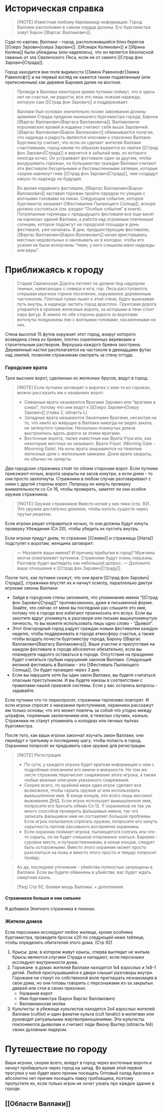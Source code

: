 # Историческая справка

> [!NOTE] Известная любому баровианцу информация:
> Город Валлаки расположен в самом сердце долины. Его бургомистра зовут Барон [[Варгас Валлакович]].

Судя по картам, Валлаки - город, расположившийся близ берегов [[Озеро Зарович|озера Зарович]]. [[Исмарк Колянович]] и [[Ирина Коляна]] были убеждены (или надеялись), что он является безопасной гаванью от зла Сваличского Леса, если не от самого [[Страд фон Зарович|Страда]].

Город находится вне поля видимости [[Замок Равенлофт|Замка Равенлофт]] и на первый взгляд не кажется таким подавленным (или притесненным) как деревня Баровия далее на востоке.

> Проведя в Валлаки некоторое время путники поймут, что и здесь нет ни счастья, ни радости, все это лишь ложная надежда, которую сам [[Страд фон Зарович]] и поддерживает.
> 
> Валлаки был основан значительно позже завоевания долины армиями Страда предком нынешнего бургомистра города, Барона [[Варгас Валлакович|Варгаса Валлаковича]]. Валлаковичи королевских кровей и издавна считают себя выше Заровичей. [[Варгас Валлакович|Барон Валлакович]] обманывается полагая, что надежда и радость являются ключами к спасению Валлаки. Бургомистр считает, что если он сделает жителей Валлаки счастливыми, город каким-то образом вырвется из хватки [[Страд фон Зарович|Страда]] и вернется в забытый мир, из которого некогда исчез. Он устраивает фестивали один за другим, чтобы воодушевить горожан, но большинство граждан Валлаки считают эти фестивали бесцельными и бессмысленными затеями, которые скорее навлекут гнев [[Страд фон Зарович|Страда]], чем создадут какую-то надежду на будущее.
> 
> Во время недавнего фестиваля, [[Варгас Валлакович|Барон Валлакович]] заставил горожан пройти парадом по улицам с волчьими головами на пиках. Следующее событие, которое бургомистр называет [[Фестивалем Пылающего Солнца]], вскоре должно состояться (см. раздел “Особые события” в книге). Потрепанные гирлянды с предыдущего фестиваля все еще висят на карнизах зданий Валлаки, а работа над огромным плетенным солнцем, которое подожгут на городской площади в день фестиваля, уже началась. В дни, предшествующие фестивалю, [[Варгас Валлакович|Барон Валлакович]] начал арестовывать местных недовольных и заковывать их в колодки, чтобы его усилия не были испорчены “теми, у кого слишком мало надежды или веры”.


# Приближаясь к городу

> Старая Сваличская Дорога петляет по долине под надзором темных, нависающих с севера и юга, гор. Леса расступаются, открывая мрачное горное поселение, окруженное деревянным частоколом. Плотный туман льнет к этой стене, будто выискивая путь внутрь, в надежде застать город врасплох. Грунтовая дорога упирается в крепкие железные ворота, за которыми в тени стоит пара фигур. В землю по обе стороны дороги за воротами воткнуты полдюжины пик с волчьими головами, насаженными на них.

Стена высотой 15 футов окружает этот город, вокруг которого возведена стена из бревен, плотно скрепленных веревками и строительным раствором. Верхушка каждого бревна заострена. Деревянный настил располагается на частоколе в двенадцами футах над землей, позволяя стражникам смотреть за стену оттуда.

### Городские врата

Трое высоких ворот, сделанных из железных брусов, ведут в город:

> [!NOTE] Если путники заговорят о воротах с кем-то из горожан, можно рассказать им о названиях ворот:
> - Северные врата называются Вратами Зарович или “вратами в озеро”, потому что они ведут к [[Озеро Зарович|Озеру Зарович]] (глава 2, область L)
> - Западные врата называются Закатными Вратами, несмотря на то, что никто из живущих в Валлаки никогда не видел заката, не затянутого туманом. Несколько покинутых домов выстроились вдоль дороги за этими вратами.
> - Восточные ворота, также известные как Врата Утра или, как некоторые местных их называют, Врата Утрат. (Morning Gate - Mourning Gate). На ночь врата закрываются на тяжелые железные цепи с железными замками. Днем врата закрыты, но обычно не заперты.

Два городских стражника стоят по обоим сторонам ворот. Если путники приезжают ночью, ворота закрыты на засов изнутри, а если днем - то они просто захлопнуты. Стражники в любом случае разговаривают с ними с другой стороны ворот. Попрошу их кинуть проверку внимательности со Сл 16, чтобы проверить, заметят ли они особое оружие стражников.

> [!NOTE] Оружие стражников
> Вместо копий у них пики (стр. 92). Это оружие достаточно длинное, чтобы колоть существ через прутья решетки.

Если игроки решат отправиться ночью, то они должны будут кинуть проверку Убеждения (Сл 20), чтобы убедить их пустить внутрь.

Если игроки придут днем, то стражник [[Семен]] и стражница [[Ната]] подступят к воротам, женщина заговорит:

> — Назовите ваши имена? И причину прибытия в город?
> Мужчина молча осматривает путников.
> Стражники будут очень серьезны. Разговор будет выглядеть как небольшой допрос.
> — Доложите ваше отношение к [[Страд фон Зарович|Страду]].

После того, как путники скажут, что они враги [[Страд фон Зарович|Страда]], стражники впустят их и начнут осмотр, параллельно диктуя игрокам законы Валлаки:

- Зайдя в городские стены запомните, что упоминание имени “[[Страд фон Зарович|Страд]]” противозаконно, даже в письменной форме. Знайте, что сейчас от меня вы последний раз слышите это имя, потому что в городе все избегают произносить его вслух. Если вы захотите вдруг упомянуть в разговоре или письме вышеупомянутую личность, то вы можете использовать лишь одно слово - “Дьявол”.
- Этот благородный город радует граждан новым фестивалем каждую неделю, чтобы поддерживать в городе атмосферу счастья, а также чтобы воздать почести бургомистру города, Барону [[Варгас Валлакович|Варгасу Валлаковичу]]. Ваше участие и присутствие на каждом фестивале в городе абсолютно обязательно, если вы планируете надолго оставаться в городе. Отсутствие на празднике будет считаться грубым нарушений законов Валлаки. Следующий великий фестиваль в Валлаки - это [[Фестиваль Пылающего Солнца]]. Он будет проведен через 3 дня.
- Если вы нарушите хотя бы один закон Валлаки, вы будете считаться опасным преступником. И вы будете наказы в соответствии с правилами нашей правовой системы. Если у вас остались вопросы - задавайте.

Если путники что-то переспросят, стражники терпеливо повторят. И если игроки спросят о наказании преступников, охранники расскажут им только основы; что это может повлечь за собой что угодно между штрафом, тюремным заключением или, в тяжелых случаях, казнью. Стражники не станут упоминать о колодках или личных пытках бургомистра.

После того, как ваши игроки закончат изучать закон Валлаки, они перейдут к третьему и последнему шагу, чтобы попасть в город. Охранники попросят их предъявить свое оружие для регистрации.

> [!NOTE] Регистрация
> - По сути, у каждого игрока будет краткая информация о нем с подробным описанием его имени и внешности. На том же листе стражник перечислит снаряжение этого игрока, а также любые важные описания указанного снаряжения.
> - Скорее всего, по крайней мере один игрок сделает все возможное, чтобы скрыть оружие и/ или использовать вымышленное имя. В конце концов, это всего лишь инстинкт выживания ДНД. Если игрок использует вымышленное имя, попросите его бросить обман Сл 12. У охранников не так уж много способов проверить фальшивые имена, так что записать фальшивое имя не составляет большой проблемы. Если игрок попытается спрятать оружие, попросите его кинуть скрытность против пассивного восприятия охранника.
> - Если охранник поймает игрока, пытающегося солгать или что-то скрыть, он не будет слишком откровенно злиться. Баровия - суровое место, и путешественникам, в конце концов, следует быть осторожными. Вместо этого охранник может просто разозлиться на ложь и вместо этого просто и твердо попросит правду.

> Ах да, последнее уточнение - убийства полностью запрещены в Валлаки. Если вы будете обвинены в убийстве, вас будет ждать смертная казнь.

> [!faq]
> Стр 92, боевая мощь Валлаки. + дополнение

#### Стражников больше и они сильнее

Я добавила Элитного стражника в токенах.

### Жители домов

Если персонажи исследуют любое жилище, кроме особняка бургомистра, проведите бросок к20 по следующей ниже таблице, чтобы определить обитателей этого дома. (Стр 92)

1. Крысы: дом, в котором живут крысы, сперва выглядит не жилым. Крысы являются слугами Страда и нападают, если персонажи исследуют внутренности дома.
2. Горожане: в домах жителей Валлаки находятся 1к4 взрослых и 1к8-1 детей. Любой прислушавшийся к двери слышит разговоры внутри. Горожане не станут по собственной воле приглашать незнакомцев в свои дома, но они готовы говорить с персонажами из-за закрытых дверей или стоя в своих прихожих.
    - Названия ворот
    - Имя бургомистра (Барон Варгас Валлакович)
    - Валлакианская молва
3. Культисты: в убежище культистов находятся 2к4 взрослых жителей Валлаки (cultist) и один фанатик культа (cult fanatic) в молитвах или руководят ритуальными жертвоприношениями. Эти культисты поклоняются дьяволам и считают леди Фиону Вахтер (область N4) своих духовным лидером.

# Путешествие по городу

Ваши игроки, скорее всего, войдут в город через восточные ворота и начнут пробираться через город на запад. Во время этой первой прогулки у них будет мало причин посещать Оптовый склад Арасека и абсолютно нет причин посещать лавку гробовщика, поэтому пропустите их, если только игрок не хочет узнать про каждое здание в городе.

## [[Области Валлаки]]